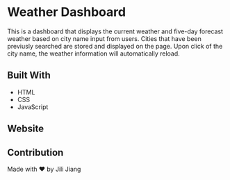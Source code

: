 # Weather Dashboard

This is a dashboard that displays the current weather and five-day forecast weather based on city name input from users. Cities that have been previusly searched are stored and displayed on the page.  Upon click of the city name, the weather information will automatically reload. 

## Built With
* HTML
* CSS
* JavaScript

## Website


## Contribution

Made with ❤️ by Jili Jiang
